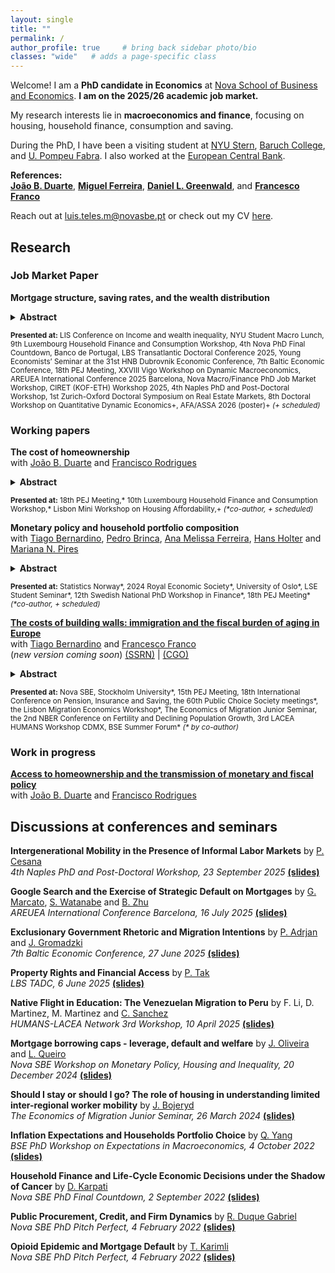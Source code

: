 ```yaml
---
layout: single
title: ""
permalink: /
author_profile: true     # bring back sidebar photo/bio
classes: "wide"   # adds a page-specific class
---
```



Welcome! I am a **PhD candidate in Economics** at [Nova School of Business and Economics](http://novasbe.pt). **I am on the 2025/26 academic job market.**

My research interests lie in **macroeconomics and finance**, focusing on housing, household finance, consumption and saving. 

During the PhD, I have been a visiting student at [NYU Stern](https://www.stern.nyu.edu/experience-stern/about/departments-centers-initiatives/academic-departments/finance), [Baruch College](https://zicklin.baruch.cuny.edu/), and [U. Pompeu Fabra](https://www.upf.edu/web/econ/). I also worked at the [European Central Bank](https://www.ecb.europa.eu/home/html/index.en.html).

**References:** <br> [**João B. Duarte**](https://jbduarte.com), [**Miguel Ferreira**](https://www.miguelferreirafinance.com), [**Daniel L. Greenwald**](https://www.dlgreenwald.com), and [**Francesco Franco**](https://www.novasbe.unl.pt/en/faculty-research/faculty/faculty-detail/id/55/francesco-franco)

Reach out at [luis.teles.m@novasbe.pt](mailto://luis.teles.m@novasbe.pt) or check out my CV [here](/files/CV_Luis_Teles_Morais.pdf). 


<a id="research"></a>
## Research

### Job Market Paper

**Mortgage structure, saving rates, and the wealth distribution**

 <details>

<summary><strong>Abstract</strong></summary>

 In this paper, I show that fixed amortization schedules have powerful and heterogeneous effects on household consumption, saving and wealth. I study an otherwise standard life-cycle model with realistic mortgages, showing that homeowners rationally respond to mandatory repayments by cutting consumption and increasing precautionary saving in liquid assets. Consistent with this mechanism, I document in Euro area data that younger, poorer homeowners have much higher saving rates than their non-mortgage peers, and allocate a large share of sav- ing to mortgage repayment. The exception is the Netherlands, where interest-only mortgages are common. This complements recent quasi-experimental evidence showing large effects of amortization requirements on saving. A quantitative version of the model reproduces these facts and shows that mandatory amortization increases both home equity and financial wealth accumulation, particularly up to age 40. Wealth-to-income ratios increase by close to a quarter for lower-income homeowners at age 40, while the impact for the highest-income households is minimal. These effects build up over time and have substantial implications for aggregate consumption and wealth: mandatory amortization dampens total wealth inequality, but increases consumption volatility and financial wealth inequality.<br><br>
 
</details>

 <small><strong>Presented at:</strong> LIS Conference on Income and wealth inequality, NYU Student Macro Lunch, 9th Luxembourg Household Finance and Consumption Workshop, 4th Nova PhD Final Countdown, Banco de Portugal, LBS Transatlantic Doctoral Conference 2025, Young Economists’ Seminar at the 31st HNB Dubrovnik Economic Conference, 7th Baltic Economic Conference, 18th PEJ Meeting, XXVIII Vigo Workshop on Dynamic Macroeconomics, AREUEA International Conference 2025 Barcelona, Nova Macro/Finance PhD Job Market Workshop, CIRET (KOF-ETH) Workshop 2025, 4th Naples PhD and Post-Doctoral Workshop, 1st Zurich-Oxford Doctoral Symposium on Real Estate Markets, 8th Doctoral Workshop on Quantitative Dynamic Economics+, AFA/ASSA 2026 (poster)+ <i>(+ scheduled)</i></small>


### Working papers

**The cost of homeownership** <br> with [João B. Duarte](https://jbduarte.com) and [Francisco Rodrigues](https://www.novasbe.unl.pt/en/programs/phds/phd-in-economics-finance/phd-students/current-phd-students/id/1179/francisco-franca-rodrigues)

<details>

<summary><strong>Abstract</strong></summary>
We argue that current metrics for the cost of homeownership inadequately represent the actual cost burden faced by potential homeowners and fail to capture household heterogeneity. In this paper, we develop a novel, fully microfounded measure of homeownership cost based on household’s dynamic decision to buy versus rent by comparing the welfare consequences of each alternative. Formally, we define the cost of homeownership as the welfare loss incurred by committing to a purchase relative to remaining a renter. This framework incorporates key dimensions typically overlooked by conventional measures, such as uninsurable labor income risk, liquidity constraints, and mortgage market frictions — including down payments and interest rate dynamics. Moreover, by accounting for household heterogeneity, our measure captures distributional differences, revealing, for instance, how the cost of becoming a homeowner may be rising for lower-income households even when aggregate indicators suggest stable affordability.<br><br>
 
</details>

 <small><strong>Presented at:</strong> 18th PEJ Meeting,\* 10th Luxembourg Household Finance and Consumption Workshop,\* Lisbon Mini Workshop on Housing Affordability,+ <i>(\*co-author, + scheduled)</i></small>


**Monetary policy and household portfolio composition** <br> with [Tiago Bernardino](https://www.tiagobernardino.com), [Pedro Brinca](https://pedrobrinca.pt), [Ana Melissa Ferreira](https://www2.novasbe.unl.pt/en/programs/phds/phd-in-economics-finance/phd-students/current-phd-students/id/209/melissa-ferreira), [Hans Holter](https://sites.google.com/site/hansaholter/) and [Mariana N. Pires](http://www.mariananetopires.com)

<details>

<summary><strong>Abstract</strong></summary>
How does monetary policy affect household portfolio composition? Resorting to highly granular data on the balance sheets of Norwegian households, we analyze how their wealth portfolios change in response to well-defined monetary policy shocks. We document three empirical facts on the aggregate response of households after a 1 percentage point increase in the policy rate: i) the total value of households' portfolios decreases by 4.1% two years after the shock; ii) monetary policy tightening decreases the risk exposure of portfolios, in particular the value of stocks, bonds, and mutual funds; iii) stock market participation is unaffected by monetary policy, but those who already own stocks increase their holdings. We find pronounced heterogeneity in the responses, noting these additional facts: iv) the drop in risky asset values is mostly driven by the wealthiest 10 percent, while a short-term positive response of safe assets comes from middle-class households' portfolios; v) middle‑aged homeowners benefit from a short-term house price appreciation, but for younger households, the effect becomes negative over time, indicating that tighter policy delays entry into home ownership.<br><br>
 
</details>

 <small><strong>Presented at:</strong> Statistics Norway\*, 2024 Royal Economic Society\*, University of Oslo\*, LSE Student Seminar\*, 12th Swedish National PhD Workshop in Finance\*, 18th PEJ Meeting\* <i>(\*co-author, + scheduled)</i></small>


**[The costs of building walls: immigration and the fiscal burden of aging in Europe](https://papers.ssrn.com/sol3/papers.cfm?abstract_id=4932922)** <br> with [Tiago Bernardino](https://www.su.se/english/profiles/tibe6711-1.511719) and [Francesco Franco](https://www.novasbe.unl.pt/en/faculty-research/faculty/faculty-detail/id/55/francesco-franco)<br> (_new version coming soon_) [(SSRN)](https://papers.ssrn.com/sol3/papers.cfm?abstract_id=4932922) | 
[(CGO)](https://www.thecgo.org/wp-content/uploads/2024/02/CGO-2024-Immigration-WorkingPaper-Feb-CostsofBuildingWalls.pdf)

 
<details>

<summary><strong>Abstract</strong></summary>
 In low-fertility societies with working-age immigration, reducing inflows disproportionately raises dependency ratios as native populations shrink. This creates a convex policy frontier: restricting migration raises fiscal burdens at an increasing rate. We quantify this mechanism using a demographic model and novel estimates of immigrants’ fiscal contributions in the Euro area. Eliminating immigration raises the fiscal burden of aging by 16%, despite immigrants' low skills, while doubling inflows reduces it by 9%. Differences across countries are substantial, reflecting their positions on the frontier, but also heterogeneity in immigrants' ages and tax-benefit policies. Increasing natives' fertility does not provide comparable relief.<br><br>
 
</details>

<small><strong>Presented at:</strong> Nova SBE, Stockholm University\*, 15th PEJ Meeting, 18th International Conference on Pension, Insurance and Saving, the 60th Public Choice Society meetings\*, the Lisbon Migration Economics Workshop\*, The Economics of Migration Junior Seminar, the 2nd NBER Conference on Fertility and Declining Population Growth, 3rd LACEA HUMANS Workshop CDMX, BSE Summer Forum\* <i>(* by co-author)</i></small>

### Work in progress

**[Access to homeownership and the transmission of monetary and fiscal policy](https://papers.ssrn.com/sol3/papers.cfm?abstract_id=4932922)** <br> with [João B. Duarte](https://jbduarte.com) and [Francisco Rodrigues](https://www.novasbe.unl.pt/en/programs/phds/phd-in-economics-finance/phd-students/current-phd-students/id/1179/francisco-franca-rodrigues)


<a id="discussions"></a>
## Discussions at conferences and seminars

**Intergenerational Mobility in the Presence of Informal Labor Markets** by [P. Cesana](https://paulacesana.github.io/) <br>
_4th Naples PhD and Post-Doctoral Workshop, 23 September 2025_ [**(slides)**](/files/Cesana_2025_Discussion_LTM_v1.0_23.09.2025.html)

**Google Search and the Exercise of Strategic Default on Mortgages** by [G. Marcato](https://www.henley.ac.uk/people/gianluca-marcato), [S. Watanabe](https://researcher.apu.ac.jp/apuhp/KgApp?resId=S001731&Language=2) and [B. Zhu](https://www.professoren.tum.de/en/zhu-bing)<br>
_AREUEA International Conference Barcelona, 16 July 2025_ [**(slides)**](/files/Marcato_etal_2025_Discussion_LTM_v1.0_16.07.2025.html)

**Exclusionary Government Rhetoric and Migration Intentions** by [P. Adrjan](https://sites.google.com/site/paweladrjaneconomics/) and [J. Gromadzki](https://www.jgromadzki.com)<br>
_7th Baltic Economic Conference, 27 June 2025_ [**(slides)**](/files/Gromadzki_2025_Discussion_LTM_v1.1_27.06.2025.pdf)

**Property Rights and Financial Access** by [P. Tak](https://www.purnoortak.com)<br>
_LBS TADC, 6 June 2025_ [**(slides)**](/files/Tak_2025_Discussion_LTM_v1.2_10.04.2025.pdf)

**Native Flight in Education: The Venezuelan Migration to Peru** by F. Li, D. Martinez, M. Martinez and [C. Sanchez](https://cristsanchez.github.io/research/)<br>
_HUMANS-LACEA Network 3rd Workshop, 10 April 2025_ [**(slides)**](/files/Sanchez_2025_Discussion_LTM_v2_10.04.2025.pdf)

**Mortgage borrowing caps - leverage, default and welfare** by [J. Oliveira](https://www.joaogoliveira.com) and [L. Queiro](https://www.eui.eu/people?id=leonor-queiro)<br>
_Nova SBE Workshop on Monetary Policy, Housing and Inequality, 20 December 2024_ [**(slides)**](/files/OliveiraQueiro_2024_Discussion_LTM_v1.1_20.12.2024.pdf)

**Should I stay or should I go? The role of housing in understanding limited inter-regional worker mobility** by [J. Bojeryd](https://www.jesperbojeryd.se)<br>
_The Economics of Migration Junior Seminar, 26 March 2024_ [**(slides)**](/files/Bojeryd_2024_Discussion_LTM_v1.5_27.03.2024.pdf)

**Inflation Expectations and Households Portfolio Choice** 
by [Q. Yang](https://www.sfi.ch/en/people/qingyuan-yang) 
<br>
_BSE PhD Workshop on Expectations in Macroeconomics, 4 October 2022_ [**(slides)**](/files/Yang_2022_Discussion_LTM_v1.pdf)

**Household Finance and Life-Cycle Economic Decisions under the Shadow of Cancer** 
by [D. Karpati](https://www.danielkarpati.com) 
<br>
_Nova SBE PhD Final Countdown, 2 September 2022_ [**(slides)**](/files/Karpati_2022_Discussion_LTM_v1.1.pdf)

**Public Procurement, Credit, and Firm Dynamics** 
by [R. Duque Gabriel](https://www.ricardoduquegabriel.com) 
<br>
_Nova SBE PhD Pitch Perfect, 4 February 2022_ [**(slides)**](/files/Gabriel_2022_Discussion_LTM.pdf)

**Opioid Epidemic and Mortgage Default** 
by [T. Karimli](https://turalkarimli.github.io) 
<br>
_Nova SBE PhD Pitch Perfect, 4 February 2022_ [**(slides)**](/files/Karimli_2022_Discussion_LTM.pdf)

